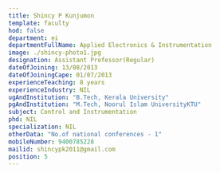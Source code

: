 ```yaml
---
title: Shincy P Kunjumon
template: faculty
hod: false
department: ei
departmentFullName: Applied Electronics & Instrumentation
image: ./shincy-photo1.jpg
designation: Assistant Professor(Regular)
dateOfJoining: 13/08/2013
dateOfJoiningCape: 01/07/2013
experienceTeaching: 8 years
experienceIndustry: NIL
ugAndInstitution: "B.Tech, Kerala University"
pgAndInstitution: "M.Tech, Noorul Islam UniversityKTU"
subject: Control and Instrumentation
phd: NIL
specialization: NIL
otherData: "No.of national conferences - 1"
mobileNumber: 9400785228
mailid: shincypk2011@gmail.com
position: 5
---
```

